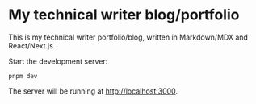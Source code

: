 # My technical writer blog/portfolio

This is my technical writer portfolio/blog, written in Markdown/MDX and React/Next.js.

Start the development server:

```
pnpm dev
```

The server will be running at [http://localhost:3000](http://localhost:3000).
